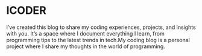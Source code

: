 # ICODER

I’ve created this blog to share my coding experiences, projects, and insights with you. It’s a space where I document everything I learn, from programming tips to the latest trends in tech.My coding blog is a personal project where I share my thoughts in the world of programming.
